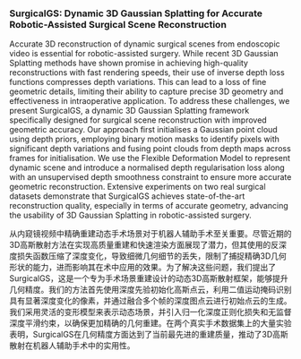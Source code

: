 ### SurgicalGS: Dynamic 3D Gaussian Splatting for Accurate Robotic-Assisted Surgical Scene Reconstruction

Accurate 3D reconstruction of dynamic surgical scenes from endoscopic video is essential for robotic-assisted surgery. While recent 3D Gaussian Splatting methods have shown promise in achieving high-quality reconstructions with fast rendering speeds, their use of inverse depth loss functions compresses depth variations. This can lead to a loss of fine geometric details, limiting their ability to capture precise 3D geometry and effectiveness in intraoperative application. To address these challenges, we present SurgicalGS, a dynamic 3D Gaussian Splatting framework specifically designed for surgical scene reconstruction with improved geometric accuracy. Our approach first initialises a Gaussian point cloud using depth priors, employing binary motion masks to identify pixels with significant depth variations and fusing point clouds from depth maps across frames for initialisation. We use the Flexible Deformation Model to represent dynamic scene and introduce a normalised depth regularisation loss along with an unsupervised depth smoothness constraint to ensure more accurate geometric reconstruction. Extensive experiments on two real surgical datasets demonstrate that SurgicalGS achieves state-of-the-art reconstruction quality, especially in terms of accurate geometry, advancing the usability of 3D Gaussian Splatting in robotic-assisted surgery.

从内窥镜视频中精确重建动态手术场景对于机器人辅助手术至关重要。尽管近期的3D高斯散射方法在实现高质量重建和快速渲染方面展现了潜力，但其使用的反深度损失函数压缩了深度变化，导致细微几何细节的丢失，限制了捕捉精确3D几何形状的能力，进而影响其在术中应用的效果。为了解决这些问题，我们提出了SurgicalGS，这是一个专为手术场景重建设计的动态3D高斯散射框架，能够提升几何精度。我们的方法首先使用深度先验初始化高斯点云，利用二值运动掩码识别具有显著深度变化的像素，并通过融合多个帧的深度图点云进行初始点云的生成。我们采用灵活的变形模型来表示动态场景，并引入归一化深度正则化损失和无监督深度平滑约束，以确保更加精确的几何重建。在两个真实手术数据集上的大量实验表明，SurgicalGS在几何精度方面达到了当前最先进的重建质量，推动了3D高斯散射在机器人辅助手术中的实用性。
